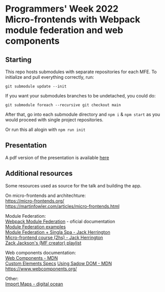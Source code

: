 # Programmers' Week 2022  <br> Micro-frontends with Webpack module federation and web components

## Starting

This repo hosts submodules with separate repositories for each MFE. To initialize and pull everything correctly, run:

```git submodule update --init```  

If you want your submodules branches to be undetached, you could do:

```git submodule foreach --recursive git checkout main```

After that, go into each submodule directory and `npm i` & `npm start` as you would proceed with single project repositories.

Or run this all alogin with ```npm run init```


## Presentation

A pdf version of the presentation is available [here](https://github.com/cognizant-softvision/pw2022-mfe-wc/blob/main/pw2022-mfe-presentation.pdf)


## Additional resources

Some resources used as source for the talk and building the app.

On micro-frontends and architechture:  
https://micro-frontends.org/  
https://martinfowler.com/articles/micro-frontends.html  

Module Federation:  
[Webpack Module Federation](https://webpack.js.org/concepts/module-federation/) - oficial documentation    
[Module Federation examples](https://github.com/module-federation/module-federation-examples)  
[Module Federation + Singla Spa - Jack Herrington](https://www.youtube.com/watch?v=wxnwPLLIJCY)  
[Micro-frontend course (2hs) - Jack Herrington](https://www.youtube.com/watch?v=lKKsjpH09dU)  
[Zack Jackson's (MF creator) playlist](https://www.youtube.com/playlist?list=PLWSiF9YHHK-DqsFHGYbeAMwbd9xcZbEWJ)

Web components documentation:  
[Web Components - MDN](https://developer.mozilla.org/en-US/docs/Web/Web_Components)  
[Custom Elements Specs](https://html.spec.whatwg.org/multipage/custom-elements.html#custom-elements)
[Using Sadow DOM - MDN](https://developer.mozilla.org/en-US/docs/Web/Web_Components/Using_shadow_DOM)  
https://www.webcomponents.org/

Other:  
[Import Maps - digital ocean](https://www.digitalocean.com/community/tutorials/how-to-dynamically-import-javascript-with-import-maps)  

